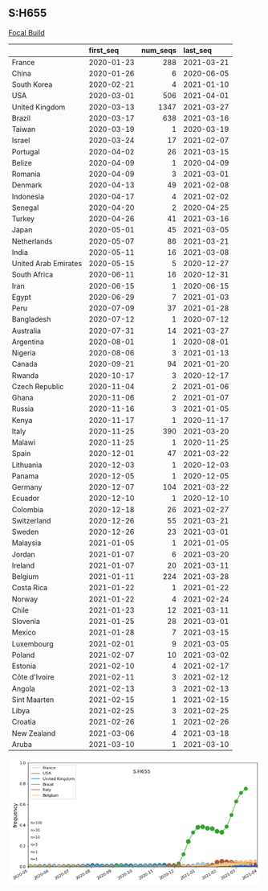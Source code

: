 

## S:H655
[Focal Build](https://nextstrain.org/groups/neherlab/ncov/S.H655?c=gt-S_655)

|                      | first_seq   |   num_seqs | last_seq   |
|:---------------------|:------------|-----------:|:-----------|
| France               | 2020-01-23  |        288 | 2021-03-21 |
| China                | 2020-01-26  |          6 | 2020-06-05 |
| South Korea          | 2020-02-21  |          4 | 2021-01-10 |
| USA                  | 2020-03-01  |        506 | 2021-04-01 |
| United Kingdom       | 2020-03-13  |       1347 | 2021-03-27 |
| Brazil               | 2020-03-17  |        638 | 2021-03-16 |
| Taiwan               | 2020-03-19  |          1 | 2020-03-19 |
| Israel               | 2020-03-24  |         17 | 2021-02-07 |
| Portugal             | 2020-04-02  |         26 | 2021-03-15 |
| Belize               | 2020-04-09  |          1 | 2020-04-09 |
| Romania              | 2020-04-09  |          3 | 2021-03-01 |
| Denmark              | 2020-04-13  |         49 | 2021-02-08 |
| Indonesia            | 2020-04-17  |          4 | 2021-02-02 |
| Senegal              | 2020-04-20  |          2 | 2020-04-25 |
| Turkey               | 2020-04-26  |         41 | 2021-03-16 |
| Japan                | 2020-05-01  |         45 | 2021-03-05 |
| Netherlands          | 2020-05-07  |         86 | 2021-03-21 |
| India                | 2020-05-11  |         16 | 2021-03-08 |
| United Arab Emirates | 2020-05-15  |          5 | 2020-12-27 |
| South Africa         | 2020-06-11  |         16 | 2020-12-31 |
| Iran                 | 2020-06-15  |          1 | 2020-06-15 |
| Egypt                | 2020-06-29  |          7 | 2021-01-03 |
| Peru                 | 2020-07-09  |         37 | 2021-01-28 |
| Bangladesh           | 2020-07-12  |          1 | 2020-07-12 |
| Australia            | 2020-07-31  |         14 | 2021-03-27 |
| Argentina            | 2020-08-01  |          1 | 2020-08-01 |
| Nigeria              | 2020-08-06  |          3 | 2021-01-13 |
| Canada               | 2020-09-21  |         94 | 2021-01-20 |
| Rwanda               | 2020-10-17  |          3 | 2020-12-17 |
| Czech Republic       | 2020-11-04  |          2 | 2021-01-06 |
| Ghana                | 2020-11-06  |          2 | 2021-01-07 |
| Russia               | 2020-11-16  |          3 | 2021-01-05 |
| Kenya                | 2020-11-17  |          1 | 2020-11-17 |
| Italy                | 2020-11-25  |        390 | 2021-03-20 |
| Malawi               | 2020-11-25  |          1 | 2020-11-25 |
| Spain                | 2020-12-01  |         47 | 2021-03-22 |
| Lithuania            | 2020-12-03  |          1 | 2020-12-03 |
| Panama               | 2020-12-05  |          1 | 2020-12-05 |
| Germany              | 2020-12-07  |        104 | 2021-03-22 |
| Ecuador              | 2020-12-10  |          1 | 2020-12-10 |
| Colombia             | 2020-12-18  |         26 | 2021-02-27 |
| Switzerland          | 2020-12-26  |         55 | 2021-03-21 |
| Sweden               | 2020-12-26  |         23 | 2021-03-01 |
| Malaysia             | 2021-01-05  |          1 | 2021-01-05 |
| Jordan               | 2021-01-07  |          6 | 2021-03-20 |
| Ireland              | 2021-01-07  |         20 | 2021-03-11 |
| Belgium              | 2021-01-11  |        224 | 2021-03-28 |
| Costa Rica           | 2021-01-22  |          1 | 2021-01-22 |
| Norway               | 2021-01-22  |          4 | 2021-02-24 |
| Chile                | 2021-01-23  |         12 | 2021-03-11 |
| Slovenia             | 2021-01-25  |         28 | 2021-03-01 |
| Mexico               | 2021-01-28  |          7 | 2021-03-15 |
| Luxembourg           | 2021-02-01  |          9 | 2021-03-05 |
| Poland               | 2021-02-07  |         10 | 2021-03-02 |
| Estonia              | 2021-02-10  |          4 | 2021-02-17 |
| Côte d'Ivoire        | 2021-02-11  |          3 | 2021-02-12 |
| Angola               | 2021-02-13  |          3 | 2021-02-13 |
| Sint Maarten         | 2021-02-15  |          1 | 2021-02-15 |
| Libya                | 2021-02-25  |          3 | 2021-02-25 |
| Croatia              | 2021-02-26  |          1 | 2021-02-26 |
| New Zealand          | 2021-03-06  |          4 | 2021-03-18 |
| Aruba                | 2021-03-10  |          1 | 2021-03-10 |

![Overall trends S.H655](/overall_trends_figures/overall_trends_S.H655.png)